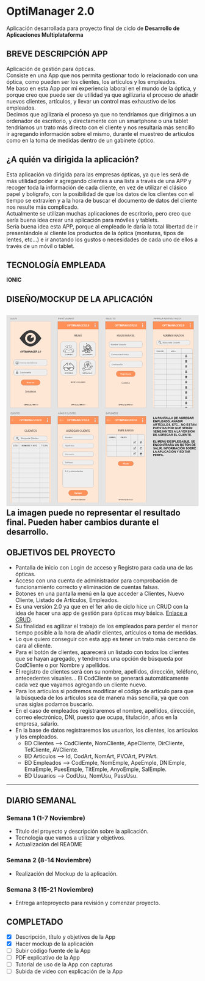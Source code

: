 # OptiManager 2.0
Aplicación desarrollada para proyecto final de ciclo de **Desarrollo de Aplicaciones Multiplataforma**

## BREVE DESCRIPCIÓN APP
Aplicación de gestión para ópticas. <br>
Consiste en una App que nos permita gestionar todo lo relacionado con una óptica, como pueden ser los clientes, los artículos y los empleados. <br>
Me baso en esta App por mi experiencia laboral en el mundo de la óptica, y porque creo que puede ser de utilidad ya que agilizaría el proceso de añadir nuevos clientes, artículos, y llevar un control mas exhaustivo de los empleados. <br>
Decimos que agilizaría el proceso ya que no tendríamos que dirigirnos a un ordenador de escritorio, y directamente con un smartphone o una tablet tendríamos un trato más directo con el cliente y nos resultaría más sencillo ir agregando información sobre el mismo, durante el muestreo de artículos como en la toma de medidas dentro de un gabinete óptico. <br>

## ¿A quién va dirigida la aplicación?
Esta aplicación va dirigida para las empresas ópticas, ya que les será de más utilidad poder ir agregando clientes a una lista a través de una APP y recoger toda la información de cada cliente, en vez de utilizar el clásico papel y bolígrafo, con la posibilidad de que los datos de los clientes con el tiempo se extravíen y a la hora de buscar el documento de datos del cliente nos resulte más complicado. <br>
Actualmente se utilizan muchas aplicaciones de escritorio, pero creo que sería buena idea crear una aplicación para móviles y tablets.<br>
Sería buena idea esta APP, porque al empleado le daría la total libertad de ir presentándole al cliente los productos de la óptica (monturas, tipos de lentes, etc...) e ir anotando los gustos o necesidades de cada uno de ellos a través de un móvil o tablet.


## TECNOLOGÍA EMPLEADA 
<strong> IONIC </strong>

## DISEÑO/MOCKUP DE LA APLICACIÓN
![image](mockup_app.png "Mockup app") <br>
**La imagen puede no representar el resultado final. Pueden haber cambios durante el desarrollo.**
----------------------------------

## OBJETIVOS DEL PROYECTO
- Pantalla de inicio con Login de acceso y Registro para cada una de las ópticas.
- Acceso con una cuenta de administrador para comprobación de funcionamiento correcto y eliminación de cuentas falsas.
- Botones en una pantalla menú en la que acceder a Clientes, Nuevo Cliente, Listado de Artículos, Empleados.
- Es una versión 2.0 ya que en el 1er año de ciclo hice un CRUD con la idea de hacer una app de gestión para ópticas muy básica. [Enlace a CRUD](https://github.com/Miguelgm1693/CRUD_OptiManager).
- Su finalidad es agilizar el trabajo de los empleados para perder el menor tiempo posible a la hora de añadir clientes, artículos o toma de medidas.
- Lo que quiero conseguir con esta app es tener un trato más cercano de cara al cliente.
- Para el botón de clientes, aparecerá un listado con todos los clientes que se hayan agregado, y tendremos una opción de búsqueda por CodCliente o por Nombre y apellidos.
- El registro de clientes será con su nombre, apellidos, dirección, teléfono, antecedentes visuales... El CodCliente se generará automáticamente cada vez que vayamos agregando un cliente nuevo.
- Para los artículos si podremos modificar el código de artículo para que la búsqueda de los artículos sea de manera más sencilla, ya que con unas siglas podamos buscarlo.
- En el caso de empleados registraremos el nombre, apellidos, dirección, correo electrónico, DNI, puesto que ocupa, titulación, años en la empresa, salario.
- En la base de datos registraremos los usuarios, los clientes, los artículos y los empleados.
  - BD Clientes --> CodCliente, NomCliente, ApeCliente, DirCliente, TelCliente, AVCliente.
  - BD Artículos --> Id, CodArt, NomArt, PVOArt, PVPArt.
  - BD Empleados --> CodEmple, NomEmple, ApeEmple, DNIEmple, EmaEmple, PuesEmple, TitEmple, AnyoEmple, SalEmple.
  - BD Usuarios --> CodUsu, NomUsu, PassUsu.
<hr>

## DIARIO SEMANAL
### Semana 1 (1-7 Noviembre)
- Título del proyecto y descripción sobre la aplicación.
- Tecnología que vamos a utilizar y objetivos.
- Actualización del README

### Semana 2 (8-14 Noviembre)
- Realización del Mockup de la aplicación.

### Semana 3 (15-21 Noviembre)
- Entrega anteproyecto para revisión y comenzar proyecto.

## COMPLETADO
- [X] Descripción, título y objetivos de la App
- [X] Hacer mockup de la aplicación
- [ ] Subir código fuente de la App
- [ ] PDF explicativo de la App
- [ ] Tutorial de uso de la App con capturas
- [ ] Subida de video con explicación de la App
